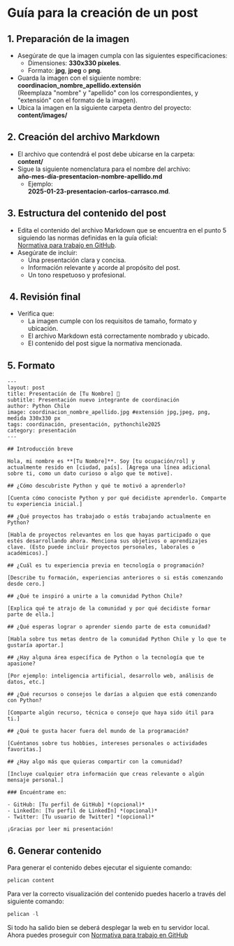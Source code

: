 # **Guía para la creación de un post**

## **1. Preparación de la imagen**  

- Asegúrate de que la imagen cumpla con las siguientes especificaciones:
  - Dimensiones: **330x330 píxeles**.
  - Formato: **jpg**, **jpeg** o **png**.
- Guarda la imagen con el siguiente nombre:  
     **coordinacion_nombre_apellido.extensión**  
     (Reemplaza "nombre" y "apellido" con los correspondientes, y "extensión" con el formato de la imagen).  
- Ubica la imagen en la siguiente carpeta dentro del proyecto:  
     **content/images/**

## **2. Creación del archivo Markdown**  

- El archivo que contendrá el post debe ubicarse en la carpeta:  
     **content/**  
- Sigue la siguiente nomenclatura para el nombre del archivo:  
     **año-mes-día-presentacion-nombre-apellido.md**  
  - Ejemplo:  
       **2025-01-23-presentacion-carlos-carrasco.md**.

## **3. Estructura del contenido del post**  

- Edita el contenido del archivo Markdown que se encuentra en el punto 5 siguiendo las normas definidas en la guía oficial:  
     [Normativa para trabajo en GitHub](https://github.com/python-chile/docs/blob/master/normativa-trabajo-github.md).  
- Asegúrate de incluir:
  - Una presentación clara y concisa.
  - Información relevante y acorde al propósito del post.
  - Un tono respetuoso y profesional.

##  **4. Revisión final**  

- Verifica que:
  - La imagen cumple con los requisitos de tamaño, formato y ubicación.
  - El archivo Markdown está correctamente nombrado y ubicado.
  - El contenido del post sigue la normativa mencionada.

## **5. Formato**

```text
---
layout: post
title: Presentación de [Tu Nombre] 🎉
subtitle: Presentación nuevo integrante de coordinación
author: Python Chile
image: coordinacion_nombre_apellido.jpg #extensión jpg,jpeg, png, medida 330x330 px
tags: coordinación, presentación, pythonchile2025
category: presentación
---

## Introducción breve

Hola, mi nombre es **[Tu Nombre]**. Soy [tu ocupación/rol] y actualmente resido en [ciudad, país]. [Agrega una línea adicional sobre ti, como un dato curioso o algo que te motive].

## ¿Cómo descubriste Python y qué te motivó a aprenderlo?

[Cuenta cómo conociste Python y por qué decidiste aprenderlo. Comparte tu experiencia inicial.]

## ¿Qué proyectos has trabajado o estás trabajando actualmente en Python?

[Habla de proyectos relevantes en los que hayas participado o que estés desarrollando ahora. Menciona sus objetivos o aprendizajes clave. (Esto puede incluir proyectos personales, laborales o académicos).]

## ¿Cuál es tu experiencia previa en tecnología o programación?

[Describe tu formación, experiencias anteriores o si estás comenzando desde cero.]

## ¿Qué te inspiró a unirte a la comunidad Python Chile?

[Explica qué te atrajo de la comunidad y por qué decidiste formar parte de ella.]

## ¿Qué esperas lograr o aprender siendo parte de esta comunidad?

[Habla sobre tus metas dentro de la comunidad Python Chile y lo que te gustaría aportar.]

## ¿Hay alguna área específica de Python o la tecnología que te apasione?

[Por ejemplo: inteligencia artificial, desarrollo web, análisis de datos, etc.]

## ¿Qué recursos o consejos le darías a alguien que está comenzando con Python?

[Comparte algún recurso, técnica o consejo que haya sido útil para ti.]

## ¿Qué te gusta hacer fuera del mundo de la programación?

[Cuéntanos sobre tus hobbies, intereses personales o actividades favoritas.]

## ¿Hay algo más que quieras compartir con la comunidad?

[Incluye cualquier otra información que creas relevante o algún mensaje personal.]

### Encuéntrame en:

- GitHub: [Tu perfil de GitHub] *(opcional)*
- LinkedIn: [Tu perfil de LinkedIn] *(opcional)*
- Twitter: [Tu usuario de Twitter] *(opcional)*

¡Gracias por leer mi presentación!
```

## **6. Generar contenido**

Para generar el contenido debes ejecutar el siguiente comando:

```python
pelican content
```

Para ver la correcto visualización del contenido puedes hacerlo a través del siguiente comando:

```python
pelican -l
```

Si todo ha salido bien se deberá desplegar la web en tu servidor local. Ahora puedes proseguir con [Normativa para trabajo en GitHub](https://github.com/python-chile/docs/blob/master/normativa-trabajo-github.md)
